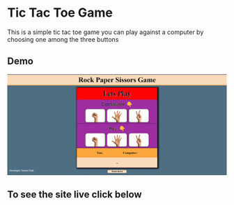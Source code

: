 
# Tic Tac Toe Game

This is a simple tic tac toe game you can play against a computer by choosing one among the three buttons


## Demo

<img src="images/demo_img.png" alt="Sample Photo">

## To see the site live click below

